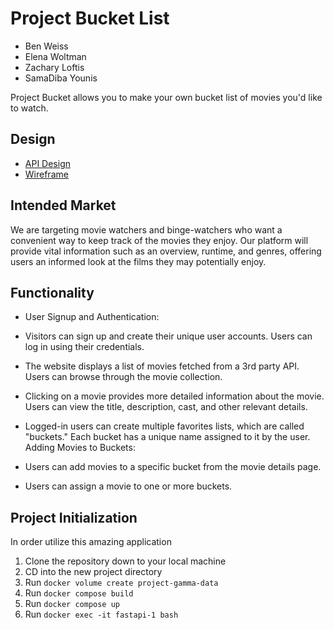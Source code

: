 # Project Bucket List

- Ben Weiss
- Elena Woltman
- Zachary Loftis
- SamaDiba Younis

Project Bucket allows you to make your own bucket list of movies you'd like to watch.

## Design

- [API Design](api-design.md)
- [Wireframe](wireframe-design.png)

## Intended Market

We are targeting movie watchers and binge-watchers who want a convenient way to keep track of the movies they enjoy. Our platform will provide vital information such as an overview, runtime, and genres, offering users an informed look at the films they may potentially enjoy.

## Functionality

- User Signup and Authentication:

- Visitors can sign up and create their unique user accounts.
  Users can log in using their credentials.

- The website displays a list of movies fetched from a 3rd party API.
  Users can browse through the movie collection.

- Clicking on a movie provides more detailed information about the movie.
  Users can view the title, description, cast, and other relevant details.

- Logged-in users can create multiple favorites lists, which are called "buckets."
  Each bucket has a unique name assigned to it by the user.
  Adding Movies to Buckets:
- Users can add movies to a specific bucket from the movie details page.
- Users can assign a movie to one or more buckets.

## Project Initialization

In order utilize this amazing application

1. Clone the repository down to your local machine
2. CD into the new project directory
3. Run `docker volume create project-gamma-data`
4. Run `docker compose build`
5. Run `docker compose up`
6. Run `docker exec -it fastapi-1 bash`
